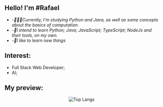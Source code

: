 
## Hello! I'm #Rafael

-  *-👨🏽‍💻Currently, I'm studying Python and Java, as well as some concepts about the basics of computation.*
-  *-🚀I intend to learn Python; Java; JavaScript; TypeScript; NodeJs and their tools, on my own.*
-  *-🌱I like to learn new things*

## Interest:
- Full Stack Web Developer;
- AI;
  
## My preview:
<div align="center">
  
 ![Top Langs](https://github-readme-stats.vercel.app/api/top-langs/?username=RafaelMacharete&layout=compact&theme=one_dark_pro)


